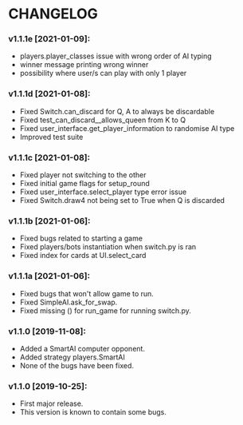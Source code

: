 # CHANGELOG

### v1.1.1e [2021-01-09]:
- players.player_classes issue with wrong order of AI typing
- winner message printing wrong winner
- possibility where user/s can play with only 1 player
  

### v1.1.1d [2021-01-08]:
- Fixed Switch.can_discard for Q, A to always be discardable
- Fixed test_can_discard__allows_queen from K to Q
- Fixed user_interface.get_player_information to randomise AI type
- Improved test suite


### v1.1.1c [2021-01-08]: 
- Fixed player not switching to the other
- Fixed initial game flags for setup_round
- Fixed user_interface.select_player type error issue
- Fixed Switch.draw4 not being set to True when Q is discarded
  

### v1.1.1b [2021-01-06]:
- Fixed bugs related to starting a game
- Fixed players/bots instantiation when switch.py is ran
- Fixed index for cards at UI.select_card


### v1.1.1a [2021-01-06]: 
- Fixed bugs that won't allow game to run.
- Fixed SimpleAI.ask_for_swap.
- Fixed missing () for run_game for running switch.py.
  

### v1.1.0 [2019-11-08]: 
- Added a SmartAI computer opponent.
- Added strategy players.SmartAI
- None of the bugs have been fixed.
  

### v1.1.0 [2019-10-25]: 
- First major release. 
- This version is known to contain some bugs.
